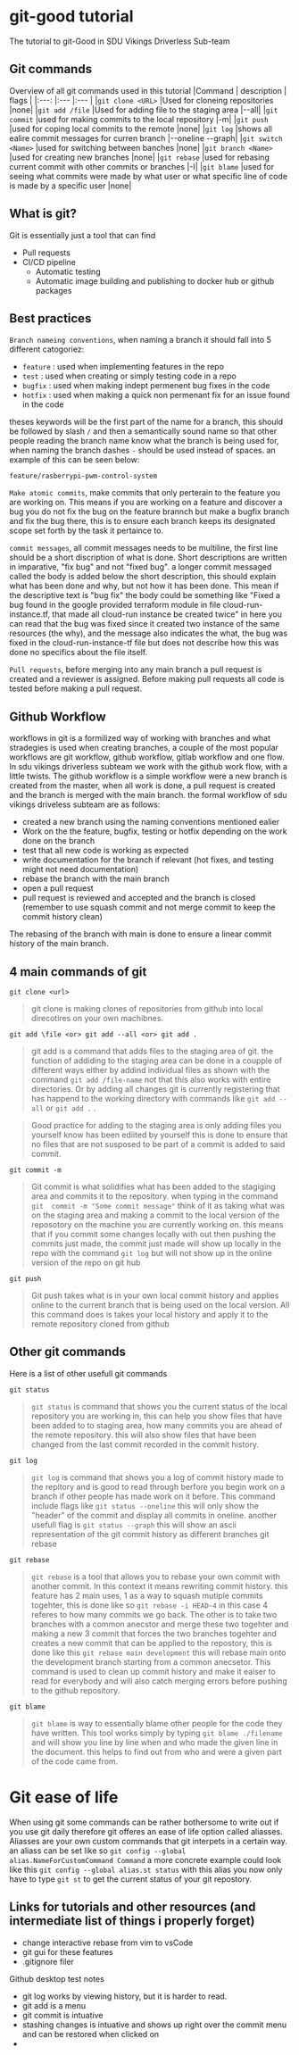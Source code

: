 # git-good tutorial
The tutorial to git-Good in SDU Vikings Driverless Sub-team

## Git commands 
Overview of all git commands used in this tutorial
|Command                    | description                                                                                                                                                   | flags    | 
|:---:                      |:---                                                                                                                                                           |:---    |
|`git clone <URL>`          |Used for cloneing repositories                                                                                                                                 |none|
|`git add /file`            |Used for adding file to the staging area                                                                                                                       |--all|
|`git commit`               |used for making commits to the local repository                                                                                                                |-m|
|`git push`                 |used for coping local commits to the remote                                                                                                                    |none|
|`git log`                  |shows all ealire commit messages for curren branch                                                                                                             |--oneline --graph|
|`git switch <Name>`        |used for switching between banches                                                                                                                             |none|
|`git branch <Name>`        |used for creating new branches                                                                                                                                 |none|
|`git rebase`               |used for rebasing current commit with other  commits or branches                                                                                                            |-I|
|`git blame`                |used for seeing what commits were made by what user or what specific line of code is made by a specific user                                                   |none|

## What is git?
Git is essentially just a tool that can find 

* Pull requests
* CI/CD pipeline
    * Automatic testing
    * Automatic image building and publishing to docker hub or github packages

## Best practices

`Branch nameing conventions`, when naming a branch it should fall into 5 different catogoriez: 
- `feature` : used when implementing features in the repo
- `test` : used when creating or simply testing code in a repo
- `bugfix` : used when making indept permenent bug fixes in the code
- `hotfix` : used when making a quick non permenant fix for an issue found in the code

theses keywords will be the first part of the name for a branch, this should be followed by slash `/` and then a semantically sound name so that other people reading the branch name know what the branch is being used for, when naming the branch dashes `-` should be used instead of spaces. an example of this can be seen below:

    feature/rasberrypi-pwm-control-system

`Make atomic commits`, make commits that only perterain to the feature you are working on. This means if you are working on a feature and discover a bug you do not fix the bug on the feature brannch but make a bugfix branch and fix the bug there, this is to ensure each branch keeps its designated scope set forth by the task it pertaince to.

`commit messages`, all commit messages needs to be multiline, the first line should be a short discription of what is done. Short descriptions are written in imparative, "fix bug" and not "fixed bug". a longer commit messaged called the body is added below the short description, this should explain what has been done and why, but not how it has been done. This mean if the descriptive text is "bug fix" the body could be something like "Fixed a bug found in the google provided terraform module in file cloud-run-instance.tf, that made all cloud-run instance be created twice" in here you can read that the bug was fixed since it created two instance of the same resources (the why), and the message also indicates the what, the bug was fixed in the cloud-run-instance-tf file but does not describe how this was done no specifics about the file itself.

`Pull requests`, before merging into any main branch a pull request is created and a reviewer is assigned. Before making pull requests all code is tested before making a pull request.

## Github Workflow
workflows in git is a formilized way of working with branches and what stradegies is used when creating branches, a couple of the most popular workflows are git workflow, github workflow, gitlab workflow and one flow. In sdu vikings driverless subteam we work with the github work flow, with a little twists. The github workflow is a simple workflow were a new branch is created from the master, when all work is done, a pull request is created and the branch is merged with the main branch. the formal workflow of sdu vikings driveless subteam are as follows:

- created a new branch using the naming conventions mentioned ealier
- Work on the the feature, bugfix, testing or hotfix depending on the work done on the branch
- test that all new code is working as expected
- write documentation for the branch if relevant (hot fixes, and testing might not need documentation)
- rebase the branch with the main branch
- open a pull request
- pull request is reviewed and accepted and the branch is closed (remember to use squash commit and not merge commit to keep the commit history clean)

The rebasing of the branch with main is done to ensure a linear commit history of the main branch.

## 4 main commands of git 
    git clone <url>
>git clone is making clones of repositories from github into local direcotires on your own machibnes.

    
    git add \file <or> git add --all <or> git add .
>git add is a command that adds files to the staging area of git. the function 
of addiding to the staging area can be done in a coupple of different ways either
by addind individual files as shown with the command `git add /file-name` not that this also works with entire directories.
Or by adding all changes git is currently registering that has happend to the working directory with commands like `git add --all` or  `git add .` .

>Good practice for adding to the staging area is only adding files you yourself know has been ediited by yourself
this is done to ensure that no files that are not susposed  to be part of a commit is added to said commit. 
    
    git commit -m
>Git commit is what solidifies what has been added to the stagiging area and commits it to the repository. when typing in the command `git  commit -m "Some commit message"` think of it as taking what was on the staging area and making a commit to the local version of the reposotory on the machine you are currently working on. this means that if you commit some changes locally with out then pushing the commits just made, the commit just made will show up locally in the repo with the command `git log` but will not show up in the online version of the repo on git hub

    git push

>Git push takes what is in your own local commit history and applies online to the current branch that is being used on the local version. All this command does is takes your local history and apply it to the remote repository cloned from github

## Other git commands
Here is a list of other usefull git commands 
    
    git status 
>`git status` is command that shows you the current status of the local repository you are working in, this can help you show files that have been added to to staging area, how many commits you are ahead of the remote repository. this will also show files that have been changed from the last commit recorded in the commit history.
    
    git log
>`git log` is command that shows you a log of commit history made to the repitory and is good to read through berfore you begin work on a branch if other people has made work on it before. This command include flags like  `git status --oneline` this will only show the "header" of the commit and display all commits in oneline. another usefull flag is `git status --graph` this will show an ascii representation of the git commit history as different branches git rebase

    git rebase
> `git rebase` is a tool that allows you to rebase your own commit with another commit. In this context it means rewriting commit history. this feature has 2 main uses, 1 as a way to squash mutiple commits togehter, this is done like so `git rebase -i HEAD~4` in this case 4 referes to how many commits we go back. The other is to take two branches with a common anecstor and merge these two togehter and making a new 3 commit that forces the two branches togehter and creates a new commit that can be applied to the repostory, this is done like this `git rebase main development` this will rebase main onto the development branch starting from a common anecsetor. 
This command is used to clean up commit history and make it eaiser to read for everybody and will also catch merging errors before pushing to the github repository.  

    git blame
>  `git blame` is way to essentially blame other people for the code they have written. This tool works simply by typing `git blame ./filename` and will show you line by line when and who made the given line in the document. this helps to find out from who and were a given part of the code came from.


# Git ease of life 
When using git some commands can be rather bothersome to write out if you use git daily therefore git offeres an ease of life option called aliasses. Aliasses are your own custom commands that git interpets in a certain way.
an aliass can be set like so `git config --global alias.NameForCustomCommand Command` a more concrete example could look like this `git config --global alias.st status` with this alias you now only have to type `git st` to get the current status of your git repostory.



## Links for tutorials and other resources (and intermediate list of things i properly forget)
* change interactive rebase from vim to vsCode
* git gui for these features
* .gitignore filer

Github desktop test notes
* git log works by viewing history, but it is harder to read.
* git add is a menu
* git commit is intuative
* stashing changes is intuative and shows up right over the commit menu and can be restored when clicked on
* 


